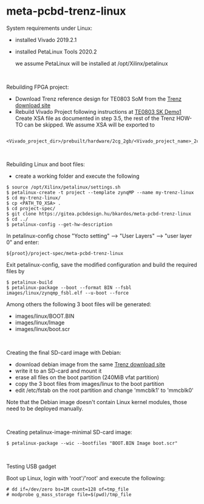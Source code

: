# meta-pcbd-trenz-linux

System requirements under Linux:
- installed Vivado 2019.2.1
- installed PetaLinux Tools 2020.2

  we assume PetaLinux will be installed at /opt/Xilinx/petalinux
<br/>

Rebuilding FPGA project:
- Download Trenz reference design for TE0803 SoM from the [Trenz download site](https://shop.trenz-electronic.de/Download/?path=Trenz_Electronic/Modules_and_Module_Carriers/5.2x7.6/TE0803/Reference_Design/2019.2/SK_DEMO1)
- Rebuild Vivado Project following instructions at [TE0803 SK Demo1](https://wiki.trenz-electronic.de/display/PD/TE0803+SK+Demo1)
Create XSA file as documented in step 3.5, the rest of the Trenz HOW-TO can be skipped. We assume XSA will be exported to 
```
    <Vivado_project_dir>/prebuilt/hardware/2cg_2gb/<Vivado_project_name>_2cg_2gb.xsa
```
<br/>

Rebuilding Linux and boot files:
- create a working folder and execute the following
```
$ source /opt/Xilinx/petalinux/settings.sh
$ petalinux-create -t project --template zynqMP --name my-trenz-linux
$ cd my-trenz-linux/
$ cp <PATH_TO_XSA> .
$ cd project-spec/
$ git clone https://gitea.pcbdesign.hu/bkardos/meta-pcbd-trenz-linux
$ cd ../
$ petalinux-config --get-hw-description
```
In petalinux-config chose "Yocto setting" --> "User Layers" --> "user layer 0" and enter:
```
${proot}/project-spec/meta-pcbd-trenz-linux
```
Exit petalinux-config, save the modified configuration and build the required files by
```
$ petalinux-build
$ petalinux-package --boot --format BIN --fsbl images/linux/zynqmp_fsbl.elf --u-boot --force
```
Among others the following 3 boot files will be generated:
- images/linux/BOOT.BIN
- images/linux/Image
- images/linux/boot.scr
<br/>

Creating the final SD-card image with Debian:
- download debian image from the same [Trenz download site](https://shop.trenz-electronic.de/Download/?path=Trenz_Electronic/Modules_and_Module_Carriers/5.2x7.6/TE0803/Reference_Design/2019.2/SK_DEMO1)
- write it to an SD-card and mount it
- erase all files on the boot partition (240MiB vfat partition)
- copy the 3 boot files from images/linux to the boot partition
- edit /etc/fstab on the root partition and change 'mmcblk1' to 'mmcblk0'

Note that the Debian image doesn't contain Linux kernel modules, those need to be deployed manually.

<br/>

Creating petalinux-image-minimal SD-card image:
```
$ petalinux-package --wic --bootfiles "BOOT.BIN Image boot.scr"
```
<br/>

Testing USB gadget

Boot up Linux, login with 'root'/'root' and execute the following:
```
# dd if=/dev/zero bs=1M count=128 of=tmp_file
# modprobe g_mass_storage file=$(pwd)/tmp_file
```
<br/>

